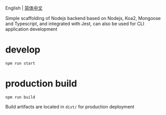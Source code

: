 English | [简体中文](./README-zh_CN.md)

Simple scaffolding of Nodejs backend based on Nodejs, Koa2, Mongoose and Typescript, and integrated with Jest, can also be used for CLI application development

# develop

```
npm run start
```

# production build

```
npm run build
```

Build artifacts are located in `dist/` for production deployment

